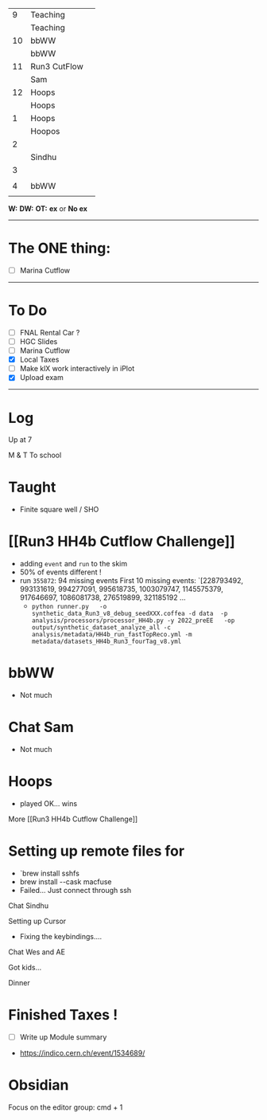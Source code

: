 
|     |               |     |
| --- | ------------- | --- |
| 9   | Teaching      |     |
|     | Teaching      |     |
| 10  | bbWW          |     |
|     | bbWW          |     |
| 11  | Run3 CutFlow  |     |
|     | Sam           |     |
| 12  | Hoops         |     |
|     | Hoops         |     |
| 1   | Hoops         |     |
|     | Hoopos        |     |
| 2   |               |     |
|     | Sindhu        |     |
| 3   |               |     |
|     |               |     |
| 4   | bbWW          |     |
|     |               |     |

**W:**
**DW:**
**OT:**
**ex** or **No ex**

---
# The ONE thing: 
- [ ] Marina Cutflow

---
# To Do

- [ ] FNAL Rental Car ?
- [ ] HGC Slides
- [ ] Marina Cutflow
- [x] Local Taxes
- [ ] Make klX work interactively in iPlot
- [x] Upload exam

---

# Log

Up at 7 

M & T To school 

# Taught 
- Finite square well / SHO

# [[Run3 HH4b Cutflow Challenge]]
- adding `event` and `run` to the skim
- 50% of events different !
- run `355872`: 94 missing events
  First 10 missing events: `[228793492, 993131619, 994277091, 995618735, 1003079747, 1145575379, 917646697, 1086081738, 276519899, 321185192 ... 
  - `python runner.py   -o synthetic_data_Run3_v8_debug_seedXXX.coffea -d data  -p analysis/processors/processor_HH4b.py -y 2022_preEE   -op output/synthetic_dataset_analyze_all -c analysis/metadata/HH4b_run_fastTopReco.yml -m metadata/datasets_HH4b_Run3_fourTag_v8.yml`

# bbWW
- Not much 

# Chat Sam
- Not much

# Hoops
- played OK... wins

More [[Run3 HH4b Cutflow Challenge]]


# Setting up remote files for 
- `brew install sshfs
- brew install --cask macfuse
- Failed... Just connect through ssh

Chat Sindhu

Setting up Cursor
- Fixing the keybindings....


Chat Wes and AE

Got kids...

Dinner

# Finished Taxes !

- [ ] Write up Module summary
-  https://indico.cern.ch/event/1534689/

# Obsidian 
Focus on the editor group: cmd + 1 